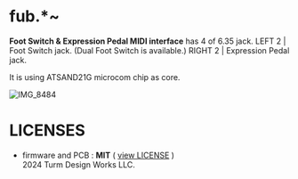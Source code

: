 # fub.*~
**Foot Switch &amp; Expression Pedal MIDI interface** has 4 of 6.35 jack.
LEFT 2 | Foot Switch jack. (Dual Foot Switch is available.)
RIGHT 2 | Expression Pedal jack.

It is using ATSAND21G microcom chip as core.

![IMG_8484](https://github.com/Turm-Design-Works/fub/assets/75283624/7cfb2a1e-bb16-4ba0-9779-1d95b645c9d7)

# LICENSES
- firmware and PCB :  **MIT** ( [view LICENSE](https://github.com/Turm-Design-Works/fub/blob/main/LICENSE) )  
2024 Turm Design Works LLC.
